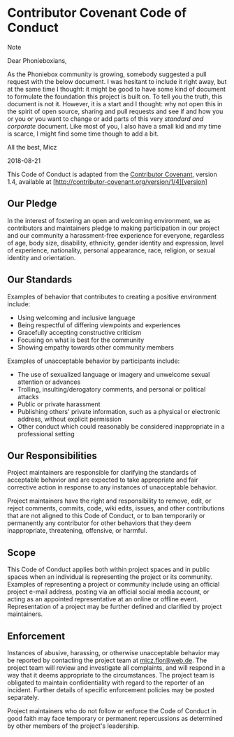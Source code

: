# Contributor Covenant Code of Conduct

> [!NOTE]
> Dear Phonieboxians,
>
> As the Phoniebox community is growing, somebody suggested a pull request with the below document. I was hesitant to include it right away, but at the same time I thought: it might be good to have some kind of document to formulate the foundation this project is built on. To tell you the truth, this document is not it. However, it is a start and I thought: why not open this in the spirit of open source, sharing and pull requests and see if and how you or you or you want to change or add parts of this very *standard and corporate* document. Like most of you, I also have a small kid and my time is scarce, I might find some time though to add a bit.
>
> All the best, Micz

2018-08-21

This Code of Conduct is adapted from the [Contributor Covenant][homepage], version 1.4, available at [http://contributor-covenant.org/version/1/4][version]

## Our Pledge

In the interest of fostering an open and welcoming environment, we as contributors and maintainers pledge to making participation in our project and our community a harassment-free experience for everyone, regardless of age, body size, disability, ethnicity, gender identity and expression, level of experience, nationality, personal appearance, race, religion, or sexual identity and orientation.

## Our Standards

Examples of behavior that contributes to creating a positive environment include:

* Using welcoming and inclusive language
* Being respectful of differing viewpoints and experiences
* Gracefully accepting constructive criticism
* Focusing on what is best for the community
* Showing empathy towards other community members

Examples of unacceptable behavior by participants include:

* The use of sexualized language or imagery and unwelcome sexual attention or advances
* Trolling, insulting/derogatory comments, and personal or political attacks
* Public or private harassment
* Publishing others' private information, such as a physical or electronic address, without explicit permission
* Other conduct which could reasonably be considered inappropriate in a professional setting

## Our Responsibilities

Project maintainers are responsible for clarifying the standards of acceptable behavior and are expected to take appropriate and fair corrective action in response to any instances of unacceptable behavior.

Project maintainers have the right and responsibility to remove, edit, or reject comments, commits, code, wiki edits, issues, and other contributions that are not aligned to this Code of Conduct, or to ban temporarily or permanently any contributor for other behaviors that they deem inappropriate, threatening, offensive, or harmful.

## Scope

This Code of Conduct applies both within project spaces and in public spaces when an individual is representing the project or its community. Examples of representing a project or community include using an official project e-mail address, posting via an official social media account, or acting as an appointed representative at an online or offline event. Representation of a project may be further defined and clarified by project maintainers.

## Enforcement

Instances of abusive, harassing, or otherwise unacceptable behavior may be reported by contacting the project team at <micz.flor@web.de>. The project team will review and investigate all complaints, and will respond in a way that it deems appropriate to the circumstances. The project team is obligated to maintain confidentiality with regard to the reporter of an incident. Further details of specific enforcement policies may be posted separately.

Project maintainers who do not follow or enforce the Code of Conduct in good faith may face temporary or permanent repercussions as determined by other members of the project's leadership.

[homepage]: http://contributor-covenant.org
[version]: http://contributor-covenant.org/version/1/4/
